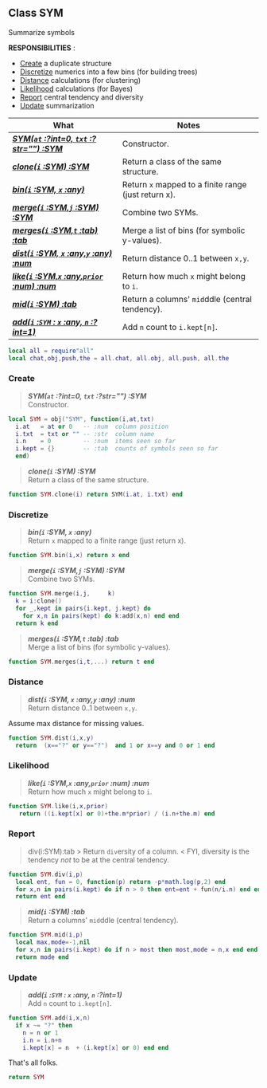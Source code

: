 ## Class SYM
Summarize symbols

**RESPONSIBILITIES** : 
- [Create](#create) a duplicate structure 
- [Discretize](#discretize) numerics into a few bins (for building trees)
- [Distance](#distance) calculations (for clustering)
- [Likelihood](#likelihood) calculations (for Bayes)
- [Report](#report)  central tendency and diversity
- [Update](#update) summarization


| What                                                   | Notes                                                |
|--------------------------------------------------------|------------------------------------------------------|
| [***SYM(`at` :?int=0, `txt` :?str="")  :SYM***](#1)    | Constructor.                                         |
| [***clone(`i` :SYM)  :SYM***](#2)                      | Return a class of the same structure.                |
| [***bin(`i` :SYM, `x` :any)***](#3)                    | Return `x` mapped to a finite range (just return x). |
| [***merge(`i` :SYM,`j` :SYM) :SYM***](#4)              | Combine two SYMs.                                    |
| [***merges(`i` :SYM,`t` :tab) :tab***](#5)             | Merge a list of bins (for symbolic y-values).        |
| [***dist(`i` :SYM, `x` :any,`y` :any)  :num***](#6)    | Return distance 0..1 between `x,y`.                  |
| [***like(`i` :SYM,`x` :any,`prior` :num)  :num***](#7) | Return how much `x` might belong to `i`.             |
| [***mid(`i` :SYM) :tab***](#8)                         | Return a columns' `mid`ddle (central tendency).      |
| [***add(`i` :`SYM` : `x` :any, `n` :?int=1)***](#9)    | Add `n` count to `i.kept[n]`.                        |

```lua
local all = require"all"
local chat,obj,push,the = all.chat, all.obj, all.push, all.the
```

### Create

> [](#0)
***SYM(`at` :?int=0, `txt` :?str="")  :SYM***<br>
Constructor.


```lua
local SYM = obj("SYM", function(i,at,txt)
  i.at   = at or 0   -- :num  column position 
  i.txt  = txt or "" -- :str  column name 
  i.n    = 0         -- :num  items seen so far
  i.kept = {}        -- :tab  counts of symbols seen so far
  end)
```

> [](#1)
***clone(`i` :SYM)  :SYM***<br>
Return a class of the same structure.



```lua
function SYM.clone(i) return SYM(i.at, i.txt) end
```

### Discretize   
> ***bin(`i` :SYM, `x` :any)***<a name="2"></a><br>
Return `x` mapped to a finite range (just return x).


```lua
function SYM.bin(i,x) return x end
```

> [](#3)
***merge(`i` :SYM,`j` :SYM) :SYM***<br>
Combine two SYMs.



```lua
function SYM.merge(i,j,     k)
  k = i:clone()
  for _,kept in pairs{i.kept, j.kept} do
    for x,n in pairs(kept) do k:add(x,n) end end
  return k end
```

> [](#4)
***merges(`i` :SYM,`t` :tab) :tab***<br>
Merge a list of bins (for symbolic y-values).



```lua
function SYM.merges(i,t,...) return t end
```

### Distance
> [](#5)
***dist(`i` :SYM, `x` :any,`y` :any)  :num***<br>
Return distance 0..1 between `x,y`.

Assume max distance for missing values.

```lua
function SYM.dist(i,x,y)
  return  (x=="?" or y=="?")  and 1 or x==y and 0 or 1 end
```

### Likelihood  
> [](#6)
***like(`i` :SYM,`x` :any,`prior` :num)  :num***<br>
Return how much `x` might belong to `i`.


```lua
function SYM.like(i,x,prior)
   return ((i.kept[x] or 0)+the.m*prior) / (i.n+the.m) end
```

### Report
 > div(i:SYM):tab  > Return `div`ersity of a column. <
FYI, diversity is the  tendency _not_ to be at the central tendency.

```lua
function SYM.div(i,p)
  local ent, fun = 0, function(p) return -p*math.log(p,2) end
  for x,n in pairs(i.kept) do if n > 0 then ent=ent + fun(n/i.n) end end
  return ent end
```

> [](#7)
***mid(`i` :SYM) :tab***<br>
Return a columns' `mid`ddle (central tendency).



```lua
function SYM.mid(i,p)
  local max,mode=-1,nil
  for x,n in pairs(i.kept) do if n > most then most,mode = n,x end end
  return mode end
```

### Update
> [](#8)
***add(`i` :`SYM` : `x` :any, `n` :?int=1)***<br>
Add `n` count to `i.kept[n]`.


```lua
function SYM.add(i,x,n)
  if x ~= "?" then 
    n = n or 1
    i.n = i.n+n
    i.kept[x] = n  + (i.kept[x] or 0) end end
```

That's all folks.


```lua
return SYM
```

